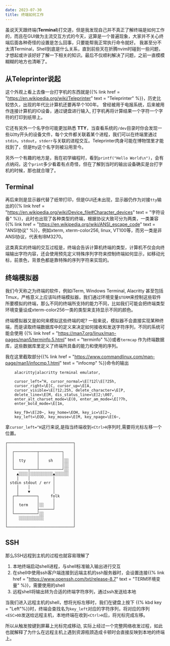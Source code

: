 ```yaml
---
date: 2023-07-30
title: 终端如何工作
---
```


虽说天天跟终端(**Terminal**)打交道，但是我发现自己并不真正了解终端是如何工作的，而且在GUI做为主流交互方式的今天，这算是一个普遍现象，大家并不关心终端后面各种奇怪的设置是怎么回事，只要能帮我正常执行命令就好。 我甚至分不太清Terminal，Shell到底是什么关系，直到前些天在折腾nvim时碰到一些问题，才想起或许该好好了解一下相关的知识。最后不仅顺利解决了问题，之前一直模模糊糊的地方也清晰了。

## 从Teleprinter说起

这个外观上看上去像一台打字机的东西就是{{% link href = "https://en.wikipedia.org/wiki/Teleprinter" text = "Teleprinter" %}}，历史比较悠久，出现的年代比计算机还要再早个100年。 曾经被用于电报系统，后来被用作连接计算机的IO设备，通过键盘进行输入, 打字机再将计算结果一个字符一个字符的打印到纸带上。

它还有另外一个名字你可能更加熟悉  **TTY**，当查看系统的`/dev`目录时你会发现一些以tty开头的设备文件，每个文件都关联着某个进程，我们可以在终端里通过`stdin`，`stdout`，`stderr`与关联的进程交互。Teleprinter肉身可能在博物馆里才能找到了，但是tty这个名字则被沿用至今。

另外一个有趣的地方是，我在初学编程时，看到`printf("Hello World\n")`，会有点纳闷，这个`print`多少看着有点奇怪，但在了解到当时的输出设备确实是台打字机的时候，那也就合理了。

## Terminal

再后来则是显示器代替了纸带打印，但是GUI还未出现，显示器仍作为对接`tty`输出的{{% link href = "https://en.wikipedia.org/wiki/Device_file#Character_devices" text = "字符设备" %}}，此时也出现了各种类型的终端，根据协议大致可分为两类，一类兼容{{% link href = "https://en.wikipedia.org/wiki/ANSI_escape_code" text = "ANSI协议" %}}，例如xterm, xterm-color256, linux, VT100等，而另一类是非ANSI协议，代表有IBM3270。

这类真实的终端的交互过程是，终端会告诉计算机终端的类型，计算机不仅会向终端输出字符内容，还会使用预先定义特殊序列字符来控制终端如何显示，如移动光标，前景色，背景色都是靠特殊的序列字符来实现的。

## 终端模拟器

我们今天称之为终端的软件，例如iTerm, Windows Terminal, Alacritty 甚至包括Tmux，严格意义上应该叫终端模拟器，我们通过环境变量`$TERM`来控制这些软件所要模拟的终端，那么不同的终端所支持的能力不同，比如我们可能会把终端类型环境变量设成xterm-color256一类的类型来支持显示不同的颜色。

终端模拟器又是如何来模拟这些终端的呢? 一般来说，模拟器不会直接实现某种终端，而是读取终端数据库中的定义来决定如何接收和发送字符序列，不同的系统可能会使用
{{% link href = "https://man7.org/linux/man-pages/man5/terminfo.5.html" text = "terminfo" %}}或者`termcap` 作为终端数据库，这些数据库里定义了终端所具备的能力和使用的序列。

我在这里截取部分{{% link href = "https://www.commandlinux.com/man-page/man1/infocmp.1.html" text = "infocmp" %}}命令的输出

```plaintext
    alacritty|alacritty terminal emulator,

    cursor_left=^H, cursor_normal=\E[?12l\E[?25h,
    cursor_right=\E[C, cursor_up=\E[A,
    cursor_visible=\E[?12;25h, delete_character=\E[P,
    delete_line=\E[M, dis_status_line=\E]2;\007,
    enter_alt_charset_mode=\E(0, enter_am_mode=\E[?7h,
    enter_bold_mode=\E[1m,

    key_f9=\E[20~, key_home=\EOH, key_ic=\E[2~,
    key_left=\EOD, key_mouse=\E[M, key_npage=\E[6~,
```



拿`cursor_left=^H`这行来说,是指当终端收到`<Ctrl>H`序列时,需要将光标左移一个位置。


````ascii-diagram
┌─────────────────────────────┐
│                             │
│  ┌──────────┬──────────┐    │
│  │          │          │    │
│  │  tty     │    sh    │░░  │
│  │          │          │░░  │
│  └──────┬───┴──────────┘░░  │
│    ▲░░░░│░░░░░░░░░░▲░░░░░░  │
│    │    │          │        │
│ stdin stdout / err │        │
│    │    │          │        │
│    │    ▼          │        │
│  ┌─┴────────┐     folk      │
│  │          │      │        │
│  │  term    │░░    │        │
│  │          ├──────┘        │
│  └──────────┘░░             │
│     ░░░░░░░░░░░             │
│                             │
└─────────────────────────────┘
````
## SSH

那么SSH远程到主机的过程也就容易理解了

1. 本地终端启动shell进程，与shell标准输入输出进行交互
2. 在shell中使用ssh客户端连接到远端主机的ssh服务器时，会设置连接{{% link href = "https://www.openssh.com/txt/release-8.7" text = "TERM环境变量" %}}，需要使用的shell
3. 远程shell将输出转为合适的终端字符序列，通过ssh发送给本地

当我们进入远程主机的shell，想将光标左移时，我们在键盘上按下 {{% kbd key = "Left"%}}时，终端会查找名为`key_left`对应的字符序列，将对应的序列`<ESC>0D`发送给远程主机，本地终端在收到`<Ctrl>H`后，将光标完成左移。

所以从触发按键到屏幕上光标完成移动, 实际上经过一个完整网络收发过程，如此也就解释了为什么在远程主机上遇到资源瓶颈造成卡顿时会直接反映到本地的终端上。



